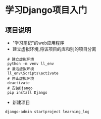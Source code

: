 # 学习Django项目入门

## 项目说明
- "学习笔记"的web应用程序
- 建立虚拟环境,将该项目的库和别的项目分离
```shell
 # 建立虚拟环境
 python -m venv ll_env
 # 激活虚拟环境
 ll_env\Scripts\activate
 # 停止虚拟环境
 deactivate
 # 安装Django
 pip install Django
```
- 新建项目
```shell
django-admin startproject learning_log

```

